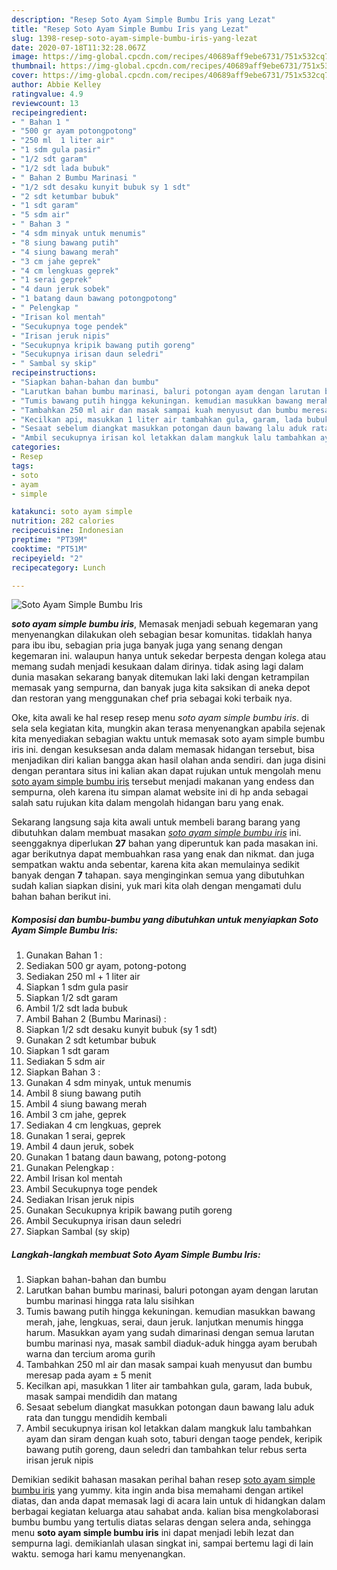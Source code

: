```yaml
---
description: "Resep Soto Ayam Simple Bumbu Iris yang Lezat"
title: "Resep Soto Ayam Simple Bumbu Iris yang Lezat"
slug: 1398-resep-soto-ayam-simple-bumbu-iris-yang-lezat
date: 2020-07-18T11:32:28.067Z
image: https://img-global.cpcdn.com/recipes/40689aff9ebe6731/751x532cq70/soto-ayam-simple-bumbu-iris-foto-resep-utama.jpg
thumbnail: https://img-global.cpcdn.com/recipes/40689aff9ebe6731/751x532cq70/soto-ayam-simple-bumbu-iris-foto-resep-utama.jpg
cover: https://img-global.cpcdn.com/recipes/40689aff9ebe6731/751x532cq70/soto-ayam-simple-bumbu-iris-foto-resep-utama.jpg
author: Abbie Kelley
ratingvalue: 4.9
reviewcount: 13
recipeingredient:
- " Bahan 1 "
- "500 gr ayam potongpotong"
- "250 ml  1 liter air"
- "1 sdm gula pasir"
- "1/2 sdt garam"
- "1/2 sdt lada bubuk"
- " Bahan 2 Bumbu Marinasi "
- "1/2 sdt desaku kunyit bubuk sy 1 sdt"
- "2 sdt ketumbar bubuk"
- "1 sdt garam"
- "5 sdm air"
- " Bahan 3 "
- "4 sdm minyak untuk menumis"
- "8 siung bawang putih"
- "4 siung bawang merah"
- "3 cm jahe geprek"
- "4 cm lengkuas geprek"
- "1 serai geprek"
- "4 daun jeruk sobek"
- "1 batang daun bawang potongpotong"
- " Pelengkap "
- "Irisan kol mentah"
- "Secukupnya toge pendek"
- "Irisan jeruk nipis"
- "Secukupnya kripik bawang putih goreng"
- "Secukupnya irisan daun seledri"
- " Sambal sy skip"
recipeinstructions:
- "Siapkan bahan-bahan dan bumbu"
- "Larutkan bahan bumbu marinasi, baluri potongan ayam dengan larutan bumbu marinasi hingga rata lalu sisihkan"
- "Tumis bawang putih hingga kekuningan. kemudian masukkan bawang merah, jahe, lengkuas, serai, daun jeruk. lanjutkan menumis hingga harum. Masukkan ayam yang sudah dimarinasi dengan semua larutan bumbu marinasi nya, masak sambil diaduk-aduk hingga ayam berubah warna dan tercium aroma gurih"
- "Tambahkan 250 ml air dan masak sampai kuah menyusut dan bumbu meresap pada ayam ± 5 menit"
- "Kecilkan api, masukkan 1 liter air tambahkan gula, garam, lada bubuk, masak sampai mendidih dan matang"
- "Sesaat sebelum diangkat masukkan potongan daun bawang lalu aduk rata dan tunggu mendidih kembali"
- "Ambil secukupnya irisan kol letakkan dalam mangkuk lalu tambahkan ayam dan siram dengan kuah soto, taburi dengan taoge pendek, keripik bawang putih goreng, daun seledri dan tambahkan telur rebus serta irisan jeruk nipis"
categories:
- Resep
tags:
- soto
- ayam
- simple

katakunci: soto ayam simple 
nutrition: 282 calories
recipecuisine: Indonesian
preptime: "PT39M"
cooktime: "PT51M"
recipeyield: "2"
recipecategory: Lunch

---
```



![Soto Ayam Simple Bumbu Iris](https://img-global.cpcdn.com/recipes/40689aff9ebe6731/751x532cq70/soto-ayam-simple-bumbu-iris-foto-resep-utama.jpg)

<b><i>soto ayam simple bumbu iris</i></b>, Memasak menjadi sebuah kegemaran yang menyenangkan dilakukan oleh sebagian besar komunitas. tidaklah hanya para ibu ibu, sebagian pria juga banyak juga yang senang dengan kegemaran ini. walaupun hanya untuk sekedar berpesta dengan kolega atau memang sudah menjadi kesukaan dalam dirinya. tidak asing lagi dalam dunia masakan sekarang banyak ditemukan laki laki dengan ketrampilan memasak yang sempurna, dan banyak juga kita saksikan di aneka depot dan restoran yang menggunakan chef pria sebagai koki terbaik nya.

Oke, kita awali ke hal resep resep menu <i>soto ayam simple bumbu iris</i>. di sela sela kegiatan kita, mungkin akan terasa menyenangkan apabila sejenak kita menyediakan sebagian waktu untuk memasak soto ayam simple bumbu iris ini. dengan kesuksesan anda dalam memasak hidangan tersebut, bisa menjadikan diri kalian bangga akan hasil olahan anda sendiri. dan juga disini dengan perantara situs ini kalian akan dapat rujukan untuk mengolah menu <u>soto ayam simple bumbu iris</u> tersebut menjadi makanan yang endess dan sempurna, oleh karena itu simpan alamat website ini di hp anda sebagai salah satu rujukan kita dalam mengolah hidangan baru yang enak.




Sekarang langsung saja kita awali untuk membeli barang barang yang dibutuhkan dalam membuat masakan <u><i>soto ayam simple bumbu iris</i></u> ini. seenggaknya diperlukan <b>27</b> bahan yang diperuntuk kan pada masakan ini. agar berikutnya dapat membuahkan rasa yang enak dan nikmat. dan juga sempatkan waktu anda sebentar, karena kita akan memulainya sedikit banyak dengan <b>7</b> tahapan. saya menginginkan semua yang dibutuhkan sudah kalian siapkan disini, yuk mari kita olah dengan mengamati dulu bahan bahan berikut ini.

<!--inarticleads1-->

##### Komposisi dan bumbu-bumbu yang dibutuhkan untuk menyiapkan Soto Ayam Simple Bumbu Iris:

1. Gunakan  Bahan 1 :
1. Sediakan 500 gr ayam, potong-potong
1. Sediakan 250 ml + 1 liter air
1. Siapkan 1 sdm gula pasir
1. Siapkan 1/2 sdt garam
1. Ambil 1/2 sdt lada bubuk
1. Ambil  Bahan 2 (Bumbu Marinasi) :
1. Siapkan 1/2 sdt desaku kunyit bubuk (sy 1 sdt)
1. Gunakan 2 sdt ketumbar bubuk
1. Siapkan 1 sdt garam
1. Sediakan 5 sdm air
1. Siapkan  Bahan 3 :
1. Gunakan 4 sdm minyak, untuk menumis
1. Ambil 8 siung bawang putih
1. Ambil 4 siung bawang merah
1. Ambil 3 cm jahe, geprek
1. Sediakan 4 cm lengkuas, geprek
1. Gunakan 1 serai, geprek
1. Ambil 4 daun jeruk, sobek
1. Gunakan 1 batang daun bawang, potong-potong
1. Gunakan  Pelengkap :
1. Ambil Irisan kol mentah
1. Ambil Secukupnya toge pendek
1. Sediakan Irisan jeruk nipis
1. Gunakan Secukupnya kripik bawang putih goreng
1. Ambil Secukupnya irisan daun seledri
1. Siapkan  Sambal (sy skip)




<!--inarticleads2-->

##### Langkah-langkah membuat Soto Ayam Simple Bumbu Iris:

1. Siapkan bahan-bahan dan bumbu
1. Larutkan bahan bumbu marinasi, baluri potongan ayam dengan larutan bumbu marinasi hingga rata lalu sisihkan
1. Tumis bawang putih hingga kekuningan. kemudian masukkan bawang merah, jahe, lengkuas, serai, daun jeruk. lanjutkan menumis hingga harum. Masukkan ayam yang sudah dimarinasi dengan semua larutan bumbu marinasi nya, masak sambil diaduk-aduk hingga ayam berubah warna dan tercium aroma gurih
1. Tambahkan 250 ml air dan masak sampai kuah menyusut dan bumbu meresap pada ayam ± 5 menit
1. Kecilkan api, masukkan 1 liter air tambahkan gula, garam, lada bubuk, masak sampai mendidih dan matang
1. Sesaat sebelum diangkat masukkan potongan daun bawang lalu aduk rata dan tunggu mendidih kembali
1. Ambil secukupnya irisan kol letakkan dalam mangkuk lalu tambahkan ayam dan siram dengan kuah soto, taburi dengan taoge pendek, keripik bawang putih goreng, daun seledri dan tambahkan telur rebus serta irisan jeruk nipis




Demikian sedikit bahasan masakan perihal bahan resep <u>soto ayam simple bumbu iris</u> yang yummy. kita ingin anda bisa memahami dengan artikel diatas, dan anda dapat memasak lagi di acara lain untuk di hidangkan dalam berbagai kegiatan keluarga atau sahabat anda. kalian bisa mengkolaborasi bumbu bumbu yang tertulis diatas selaras dengan selera anda, sehingga menu <b>soto ayam simple bumbu iris</b> ini dapat menjadi lebih lezat dan sempurna lagi. demikianlah ulasan singkat ini, sampai bertemu lagi di lain waktu. semoga hari kamu menyenangkan.
